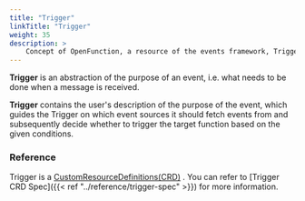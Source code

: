 ```yaml
---
title: "Trigger"
linkTitle: "Trigger"
weight: 35
description: >
    Concept of OpenFunction, a resource of the events framework, Trigger
---
```


**Trigger** is an abstraction of the purpose of an event, i.e. what needs to be done when a message is received.

**Trigger** contains the user's description of the purpose of the event, which guides the Trigger on which event sources it should fetch events from and subsequently decide whether to trigger the target function based on the given conditions.

### Reference

Trigger is a [CustomResourceDefinitions(CRD)](https://kubernetes.io/docs/tasks/extend-kubernetes/custom-resources/custom-resource-definitions/) . You can refer to [Trigger CRD Spec]({{< ref "../reference/trigger-spec" >}}) for more information. 
